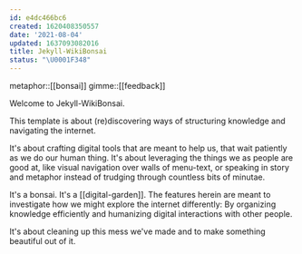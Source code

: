 ```yaml
---
id: e4dc466bc6
created: 1620408350557
date: '2021-08-04'
updated: 1637093082016
title: Jekyll-WikiBonsai
status: "\U0001F348"
---
```


metaphor::[[bonsai]]
gimme::[[feedback]]


Welcome to Jekyll-WikiBonsai.

This template is about (re)discovering ways of structuring knowledge and navigating the internet.

It's about crafting digital tools that are meant to help us, that wait patiently as we do our human thing. It's about leveraging the things we as people are good at, like visual navigation over walls of menu-text, or speaking in story and metaphor instead of trudging through countless bits of minutae.

It's a bonsai. It's a [[digital-garden]]. The features herein are meant to investigate how we might explore the internet differently: By organizing knowledge efficiently and humanizing digital interactions with other people.

It's about cleaning up this mess we've made and to make something beautiful out of it.
